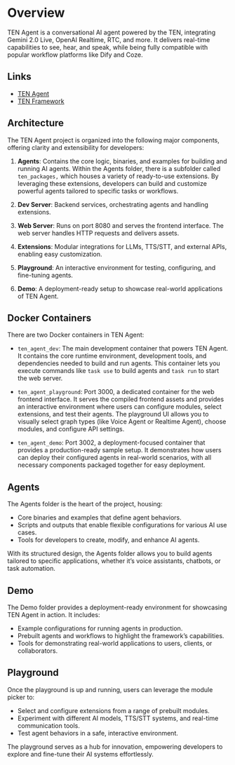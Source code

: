 # Overview

TEN Agent is a conversational AI agent powered by the TEN, integrating Gemini 2.0 Live, OpenAI Realtime, RTC, and more. It delivers real-time capabilities to see, hear, and speak, while being fully compatible with popular workflow platforms like Dify and Coze.

## Links

- [TEN Agent](https://github.com/TEN-framework/ten_agent)
- [TEN Framework](https://github.com/TEN-framework/ten_framework)

## Architecture

The TEN Agent project is organized into the following major components, offering clarity and extensibility for developers:

1.	**Agents**: Contains the core logic, binaries, and examples for building and running AI agents. Within the Agents folder, there is a subfolder called `ten_packages,` which houses a variety of ready-to-use extensions. By leveraging these extensions, developers can build and customize powerful agents tailored to specific tasks or workflows.

2.	**Dev Server**: Backend services, orchestrating agents and handling extensions.
3.	**Web Server**: Runs on port 8080 and serves the frontend interface. The web server handles HTTP requests and delivers assets.
4.	**Extensions**: Modular integrations for LLMs, TTS/STT, and external APIs, enabling easy customization.
5.	**Playground**: An interactive environment for testing, configuring, and fine-tuning agents.
6.	**Demo**: A deployment-ready setup to showcase real-world applications of TEN Agent.

## Docker Containers

There are two Docker containers in TEN Agent:

- `ten_agent_dev`: The main development container that powers TEN Agent. It contains the core runtime environment, development tools, and dependencies needed to build and run agents. This container lets you execute commands like `task use` to build agents and `task run` to start the web server.

- `ten_agent_playground`: Port 3000, a dedicated container for the web frontend interface. It serves the compiled frontend assets and provides an interactive environment where users can configure modules, select extensions, and test their agents. The playground UI allows you to visually select graph types (like Voice Agent or Realtime Agent), choose modules, and configure API settings.

- `ten_agent_demo`: Port 3002, a deployment-focused container that provides a production-ready sample setup. It demonstrates how users can deploy their configured agents in real-world scenarios, with all necessary components packaged together for easy deployment.


## Agents

The Agents folder is the heart of the project, housing:

-	Core binaries and examples that define agent behaviors.
-	Scripts and outputs that enable flexible configurations for various AI use cases.
-	Tools for developers to create, modify, and enhance AI agents.

With its structured design, the Agents folder allows you to build agents tailored to specific applications, whether it’s voice assistants, chatbots, or task automation.

## Demo

The Demo folder provides a deployment-ready environment for showcasing TEN Agent in action. It includes:
-	Example configurations for running agents in production.
-	Prebuilt agents and workflows to highlight the framework’s capabilities.
-	Tools for demonstrating real-world applications to users, clients, or collaborators.

## Playground

Once the playground is up and running, users can leverage the module picker to:
-	Select and configure extensions from a range of prebuilt modules.
-	Experiment with different AI models, TTS/STT systems, and real-time communication tools.
-	Test agent behaviors in a safe, interactive environment.

The playground serves as a hub for innovation, empowering developers to explore and fine-tune their AI systems effortlessly.